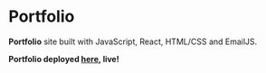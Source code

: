 # Portfolio

**Portfolio** site built with JavaScript, React, HTML/CSS and EmailJS.


**Portfolio deployed [here](https://justinklam.netlify.app/), live!**

